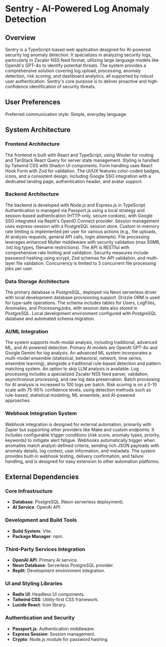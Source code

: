 # Sentry - AI-Powered Log Anomaly Detection

## Overview
Sentry is a TypeScript-based web application designed for AI-powered security log anomaly detection. It specializes in analyzing security logs, particularly in Zscaler NSS feed format, utilizing large language models like OpenAI's GPT-4o to identify potential threats. The system provides a comprehensive solution covering log upload, processing, anomaly detection, risk scoring, and dashboard analytics, all supported by robust user authentication. Sentry's core purpose is to deliver proactive and high-confidence identification of security threats.

## User Preferences
Preferred communication style: Simple, everyday language.

## System Architecture

### Frontend Architecture
The frontend is built with React and TypeScript, using Wouter for routing and TanStack React Query for server state management. Styling is handled by Tailwind CSS with Shadcn UI components. Form handling uses React Hook Form with Zod for validation. The UI/UX features color-coded badges, icons, and a consistent design, including Google SSO integration with a dedicated landing page, authentication header, and avatar support.

### Backend Architecture
The backend is developed with Node.js and Express.js in TypeScript. Authentication is managed via Passport.js using a local strategy and session-based authentication (HTTP-only, secure cookies), with Google SSO integrated via Replit's OpenID Connect provider. Session management uses express-session with a PostgreSQL session store. Custom in-memory rate limiting is implemented per user for various actions (e.g., file uploads, AI analysis requests, general API calls, login attempts). File processing leverages enhanced Multer middleware with security validation (max 50MB, .txt/.log types, filename restrictions). The API is RESTful with comprehensive rate limiting and validation. Security measures include password hashing using scrypt, Zod schemas for API validation, and multi-layer file validation. Concurrency is limited to 3 concurrent file processing jobs per user.

### Data Storage Architecture
The primary database is PostgreSQL, deployed via Neon serverless driver with local development database provisioning support. Drizzle ORM is used for type-safe operations. The schema includes tables for Users, LogFiles, Anomalies, and ProcessingJobs, with session data also stored in PostgreSQL. Local development environment configured with PostgreSQL database and automated schema migration.

### AI/ML Integration
The system supports multi-modal analysis, including traditional, advanced ML, and AI-powered detection. Primary AI models are OpenAI GPT-4o and Google Gemini for log analysis. An advanced ML system incorporates a multi-model ensemble (statistical, behavioral, network, time series, ensemble learning), alongside a traditional rule-based detection and pattern matching system. An option to skip LLM analysis is available. Log processing includes a specialized Zscaler NSS feed parser, validation, asynchronous processing, and raw log data preservation. Batch processing for AI analysis is increased to 100 logs per batch. Risk scoring is on a 0-10 scale with 75-95% confidence levels, using detection methods such as rule-based, statistical modeling, ML ensemble, and AI-powered approaches.

### Webhook Integration System
Webhook integration is designed for external automation, primarily with Zapier but supporting other providers like Make and custom endpoints. It includes configurable trigger conditions (risk score, anomaly types, priority, keywords) to mitigate alert fatigue. Webhooks automatically trigger when anomalies match analyst-defined criteria, sending rich JSON payloads with anomaly details, log context, user information, and metadata. The system provides built-in webhook testing, delivery confirmation, and failure handling, and is designed for easy extension to other automation platforms.

## External Dependencies

### Core Infrastructure
- **Database**: PostgreSQL (Neon serverless deployment).
- **AI Service**: OpenAI API.

### Development and Build Tools
- **Build System**: Vite.
- **Package Manager**: npm.

### Third-Party Services Integration
- **OpenAI API**: Primary AI service.
- **Neon Database**: Serverless PostgreSQL provider.
- **Replit**: Development environment integration.

### UI and Styling Libraries
- **Radix UI**: Headless UI components.
- **Tailwind CSS**: Utility-first CSS framework.
- **Lucide React**: Icon library.

### Authentication and Security
- **Passport.js**: Authentication middleware.
- **Express Session**: Session management.
- **Crypto**: Node.js module for password hashing.